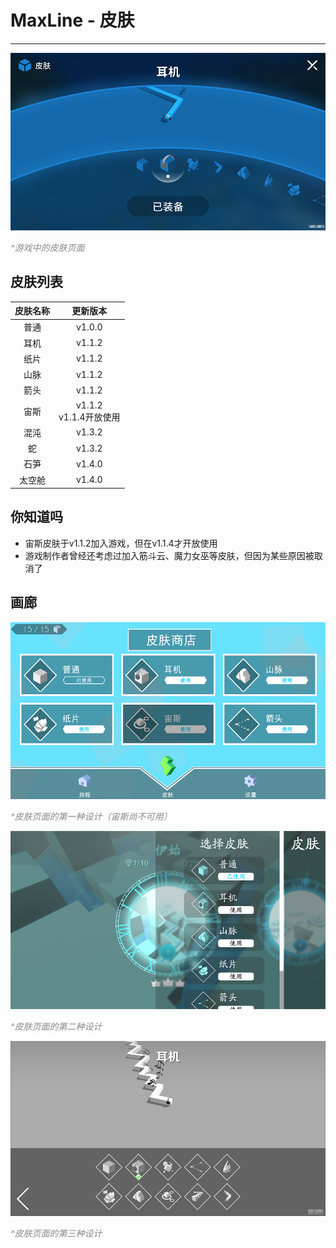 # MaxLine - 皮肤
*****
![cur_skin](img/skin_cur.png)
<body>
    <span style="color: #888888; ">
        <i>
            ^游戏中的皮肤页面
        </i>
    </span>
</body>

## 皮肤列表
| 皮肤名称 |         更新版本          |
|:----:|:---------------------:|
|  普通  |        v1.0.0         |
|  耳机  |        v1.1.2         |
|  纸片  |        v1.1.2         |
|  山脉  |        v1.1.2         |
|  箭头  |        v1.1.2         |
|  宙斯  | v1.1.2<br/>v1.1.4开放使用 |
|  混沌  |        v1.3.2         |
|  蛇   |        v1.3.2         |
|  石笋  |        v1.4.0         |
| 太空舱  |        v1.4.0         |

## 你知道吗
* 宙斯皮肤于v1.1.2加入游戏，但在v1.1.4才开放使用
* 游戏制作者曾经还考虑过加入筋斗云、魔力女巫等皮肤，但因为某些原因被取消了

## 画廊
![skin1](img/skin1.png)
<body>
    <span style="color: #888888; ">
        <i>
            ^皮肤页面的第一种设计（宙斯尚不可用）
        </i>
    </span>
</body>

![skin2](img/skin2.png)
<body>
    <span style="color: #888888; ">
        <i>
            ^皮肤页面的第二种设计
        </i>
    </span>
</body>

![skin3](img/skin3.png)
<body>
    <span style="color: #888888; ">
        <i>
            ^皮肤页面的第三种设计
        </i>
    </span>
</body>